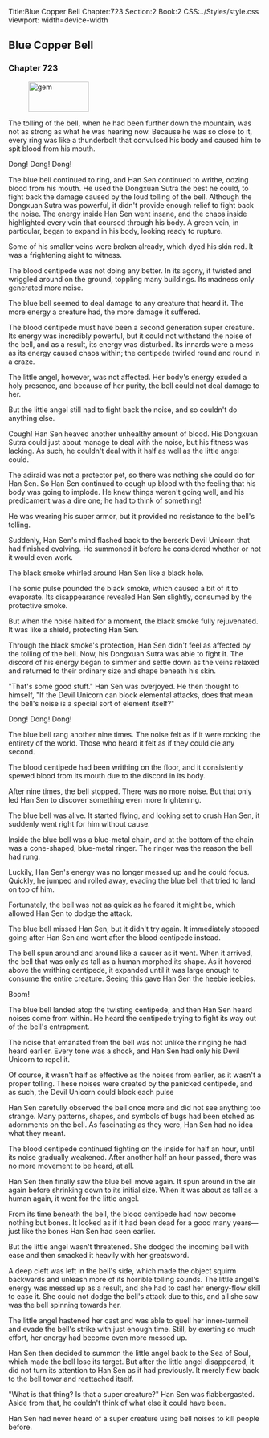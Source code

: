 Title:Blue Copper Bell 
Chapter:723 
Section:2 
Book:2 
CSS:../Styles/style.css 
viewport: width=device-width
  
## Blue Copper Bell
### Chapter 723
  
<figure>
	<img src="../Images/gem.gif" alt="gem" id="gem" width="120" height="60" />
</figure>
  

  
The tolling of the bell, when he had been further down the mountain, was not as strong as what he was hearing now. Because he was so close to it, every ring was like a thunderbolt that convulsed his body and caused him to spit blood from his mouth.

Dong! Dong! Dong!

The blue bell continued to ring, and Han Sen continued to writhe, oozing blood from his mouth. He used the Dongxuan Sutra the best he could, to fight back the damage caused by the loud tolling of the bell. Although the Dongxuan Sutra was powerful, it didn't provide enough relief to fight back the noise. The energy inside Han Sen went insane, and the chaos inside highlighted every vein that coursed through his body. A green vein, in particular, began to expand in his body, looking ready to rupture.

Some of his smaller veins were broken already, which dyed his skin red. It was a frightening sight to witness.

The blood centipede was not doing any better. In its agony, it twisted and wriggled around on the ground, toppling many buildings. Its madness only generated more noise.

The blue bell seemed to deal damage to any creature that heard it. The more energy a creature had, the more damage it suffered.

The blood centipede must have been a second generation super creature. Its energy was incredibly powerful, but it could not withstand the noise of the bell, and as a result, its energy was disturbed. Its innards were a mess as its energy caused chaos within; the centipede twirled round and round in a craze.

The little angel, however, was not affected. Her body's energy exuded a holy presence, and because of her purity, the bell could not deal damage to her.

But the little angel still had to fight back the noise, and so couldn't do anything else.

Cough! Han Sen heaved another unhealthy amount of blood. His Dongxuan Sutra could just about manage to deal with the noise, but his fitness was lacking. As such, he couldn't deal with it half as well as the little angel could.

The adiraid was not a protector pet, so there was nothing she could do for Han Sen. So Han Sen continued to cough up blood with the feeling that his body was going to implode. He knew things weren't going well, and his predicament was a dire one; he had to think of something!

He was wearing his super armor, but it provided no resistance to the bell's tolling.

Suddenly, Han Sen's mind flashed back to the berserk Devil Unicorn that had finished evolving. He summoned it before he considered whether or not it would even work.

The black smoke whirled around Han Sen like a black hole.

The sonic pulse pounded the black smoke, which caused a bit of it to evaporate. Its disappearance revealed Han Sen slightly, consumed by the protective smoke.

But when the noise halted for a moment, the black smoke fully rejuvenated. It was like a shield, protecting Han Sen.

Through the black smoke's protection, Han Sen didn't feel as affected by the tolling of the bell. Now, his Dongxuan Sutra was able to fight it. The discord of his energy began to simmer and settle down as the veins relaxed and returned to their ordinary size and shape beneath his skin.

"That's some good stuff." Han Sen was overjoyed. He then thought to himself, "If the Devil Unicorn can block elemental attacks, does that mean the bell's noise is a special sort of element itself?"

Dong! Dong! Dong!

The blue bell rang another nine times. The noise felt as if it were rocking the entirety of the world. Those who heard it felt as if they could die any second.

The blood centipede had been writhing on the floor, and it consistently spewed blood from its mouth due to the discord in its body.

After nine times, the bell stopped. There was no more noise. But that only led Han Sen to discover something even more frightening.

The blue bell was alive. It started flying, and looking set to crush Han Sen, it suddenly went right for him without cause.

Inside the blue bell was a blue-metal chain, and at the bottom of the chain was a cone-shaped, blue-metal ringer. The ringer was the reason the bell had rung.

Luckily, Han Sen's energy was no longer messed up and he could focus. Quickly, he jumped and rolled away, evading the blue bell that tried to land on top of him.

Fortunately, the bell was not as quick as he feared it might be, which allowed Han Sen to dodge the attack.

The blue bell missed Han Sen, but it didn't try again. It immediately stopped going after Han Sen and went after the blood centipede instead.

The bell spun around and around like a saucer as it went. When it arrived, the bell that was only as tall as a human morphed its shape. As it hovered above the writhing centipede, it expanded until it was large enough to consume the entire creature. Seeing this gave Han Sen the heebie jeebies.

Boom!

The blue bell landed atop the twisting centipede, and then Han Sen heard noises come from within. He heard the centipede trying to fight its way out of the bell's entrapment.

The noise that emanated from the bell was not unlike the ringing he had heard earlier. Every tone was a shock, and Han Sen had only his Devil Unicorn to repel it.

Of course, it wasn't half as effective as the noises from earlier, as it wasn't a proper tolling. These noises were created by the panicked centipede, and as such, the Devil Unicorn could block each pulse

Han Sen carefully observed the bell once more and did not see anything too strange. Many patterns, shapes, and symbols of bugs had been etched as adornments on the bell. As fascinating as they were, Han Sen had no idea what they meant.

The blood centipede continued fighting on the inside for half an hour, until its noise gradually weakened. After another half an hour passed, there was no more movement to be heard, at all.

Han Sen then finally saw the blue bell move again. It spun around in the air again before shrinking down to its initial size. When it was about as tall as a human again, it went for the little angel.

From its time beneath the bell, the blood centipede had now become nothing but bones. It looked as if it had been dead for a good many years—just like the bones Han Sen had seen earlier.

But the little angel wasn't threatened. She dodged the incoming bell with ease and then smacked it heavily with her greatsword.

A deep cleft was left in the bell's side, which made the object squirm backwards and unleash more of its horrible tolling sounds. The little angel's energy was messed up as a result, and she had to cast her energy-flow skill to ease it. She could not dodge the bell's attack due to this, and all she saw was the bell spinning towards her.

The little angel hastened her cast and was able to quell her inner-turmoil and evade the bell's strike with just enough time. Still, by exerting so much effort, her energy had become even more messed up.

Han Sen then decided to summon the little angel back to the Sea of Soul, which made the bell lose its target. But after the little angel disappeared, it did not turn its attention to Han Sen as it had previously. It merely flew back to the bell tower and reattached itself.

"What is that thing? Is that a super creature?" Han Sen was flabbergasted. Aside from that, he couldn't think of what else it could have been.

Han Sen had never heard of a super creature using bell noises to kill people before.